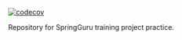 [![codecov](https://codecov.io/gh/kappaj2/spring5-recipies-app/branch/master/graph/badge.svg)](https://codecov.io/gh/kappaj2/spring5-recipies-app)

Repository for SpringGuru training project practice.